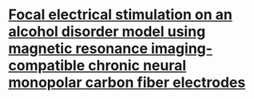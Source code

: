 # [Focal electrical stimulation on an alcohol disorder model using magnetic resonance imaging-compatible chronic neural monopolar carbon fiber electrodes](https://www.frontiersin.org/articles/10.3389/fnins.2022.945594/full)
